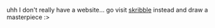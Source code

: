 uhh I don't really have a website... go visit [skribble](https://skribbl.io/) instead and draw a masterpiece :>
